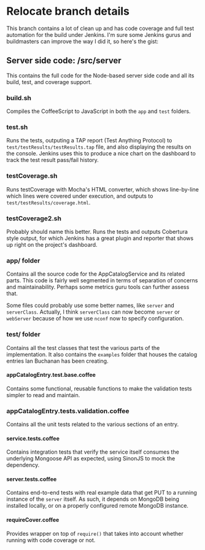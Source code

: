 # Relocate branch details

This branch contains a lot of clean up and has code coverage and full test automation for the build under Jenkins.
I'm sure some Jenkins gurus and buildmasters can improve the way I did it, so here's the gist:

## Server side code: /src/server

This contains the full code for the Node-based server side code and all its build, test, and coverage support.

### build.sh

Compiles the CoffeeScript to JavaScript in both the `app` and `test` folders.

### test.sh

Runs the tests, outputing a TAP report (Test Anything Protocol) to `test/testResults/testResults.tap` file, 
and also displaying the results on the console. Jenkins uses this to produce a nice chart on the dashboard to track the 
test result pass/fail history.


### testCoverage.sh

Runs testCoverage with Mocha's HTML converter, which shows line-by-line which lines were covered under execution, and 
outputs to `test/testResults/coverage.html`.

### testCoverage2.sh

Probably should name this better. Runs the tests and outputs Cobertura style output, for which Jenkins has a great plugin 
and reporter that shows up right on the project's dashboard.

### app/ folder

Contains all the source code for the AppCatalogService and its related parts. This code is fairly well segmented in terms 
of separation of concerns and maintainability. Perhaps some metrics guru tools can further assess that.

Some files could probably use some better names, like `server` and `serverClass`. Actually, I think `serverClass` can now
become `server` or `webServer` because of how we use `nconf` now to specify configuration.

### test/ folder

Contains all the test classes that test the various parts of the implementation. It also contains the `examples` folder that
houses the catalog entries Ian Buchanan has been creating.

#### appCatalogEntry.test.base.coffee

Contains some functional, reusable functions to make the validation tests simpler to read and maintain.

### appCatalogEntry.tests.validation.coffee

Contains all the unit tests related to the various sections of an entry. 

#### service.tests.coffee

Contains integration tests that verify the service itself consumes the underlying Mongoose API as expected, 
using SinonJS to mock the dependency.

#### server.tests.coffee

Contains end-to-end tests with real example data that get PUT to a running instance of the `server` itself. As such, it
depends on MongoDB being installed locally, or on a properly configured remote MongoDB instance.


#### requireCover.coffee

Provides wrapper on top of `require()` that takes into account whether running with code coverage or not.

